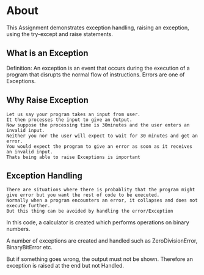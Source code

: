 # About
This Assignment demonstrates exception handling, raising an exception, using the try-except and raise statements.

## What is an Exception
Definition: An exception is an event that occurs during the execution of a program that disrupts the normal flow of instructions.
Errors are one of Exceptions.

## Why Raise Exception
```
Let us say your program takes an input from user.
It then processes the input to give an Output.
Now suppose the processing time is 30minutes and the user enters an invalid input.
Neither you nor the user will expect to wait for 30 minutes and get an error.
You would expect the program to give an error as soon as it receives an invalid input.
Thats being able to raise Exceptions is important
```

## Exception Handling
```
There are situations where there is probablity that the program might give error but you want the rest of code to be executed.
Normally when a program encounters an error, it collapses and does not execute further.
But this thing can be avoided by handling the error/Exception
```

In this code, a calculator is created which performs operations on binary numbers.

A number of exceptions are created and handled such as ZeroDivisionError, BinaryBitError etc.

But if something goes wrong, the output must not be shown. Therefore an exception is raised at the end but not Handled.
